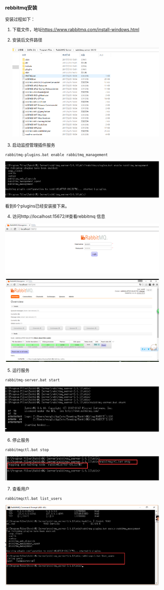 ### rebbitmq安装


安装过程如下：

1. 下载文件，地址<https://www.rabbitmq.com/install-windows.html>

2. 安装后文件路径

    ![avatar](https://raw.githubusercontent.com/wanglu1990/RabbitMQ/master/images/rabbitmq_server.png)


3. 启动监控管理插件服务

```
rabbitmq-plugins.bat enable rabbitmq_management

```

![avatar](https://raw.githubusercontent.com/wanglu1990/RabbitMQ/master/images/manage_plugins.png)


 看到6个plugins已经安装接下来。
 
 

4. 访问http://localhost:15672/#查看rebbitmq 信息

  ![avatar](https://raw.githubusercontent.com/wanglu1990/RabbitMQ/master/images/login_rabbitmq.png)
      
      
  ![avatar](https://raw.githubusercontent.com/wanglu1990/RabbitMQ/master/images/look_rabbitmq_info.png)


5. 运行服务

```
rabbitmq-server.bat start

```

![avatar](https://raw.githubusercontent.com/wanglu1990/RabbitMQ/master/images/start_rabbitmq.png)


6. 停止服务
```
rabbitmqctl.bat stop

```

![avatar](https://raw.githubusercontent.com/wanglu1990/RabbitMQ/master/images/stop_rabbitmq.png)

7. 查看用户

```
rabbitmqctl.bat list_users

```

![avatar](https://raw.githubusercontent.com/wanglu1990/RabbitMQ/master/images/list_users.png)


